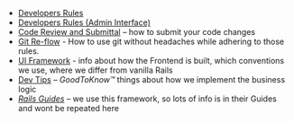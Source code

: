 - [Developers Rules](developer_rules.md)
- [Developers Rules (Admin Interface)](developer_rules_admin_interface.md)
- [Code Review and Submittal](submit_and_review_process.md) – how to submit your code changes
- [Git Re-flow](git-reflow.md) - How to use git without headaches while adhering to those rules.
- [UI Framework](ui_framework/) - info about how the Frontend is built, which conventions we use, where we differ from vanilla Rails
- [Dev Tips](madek_dev_tips.md) – *GoodToKnow™* things about how we implement the business logic
- [*Rails Guides*](http://guides.rubyonrails.org/index.html) – we use this framework, so lots of info is in their Guides and wont be repeated here
